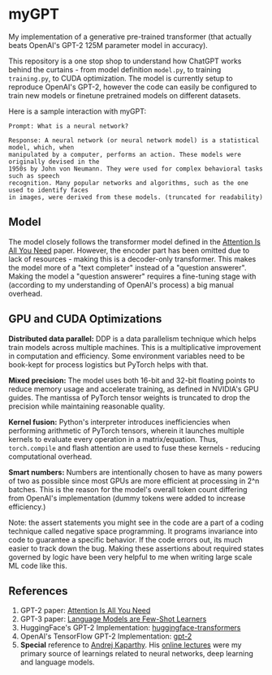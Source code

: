 # myGPT
My implementation of a generative pre-trained transformer (that actually beats OpenAI's GPT-2 125M parameter model in accuracy).

This repository is a one stop shop to understand how ChatGPT works behind the curtains - from model definition `model.py`, to training `training.py`, to CUDA optimization. The model is currently setup to reproduce OpenAI's GPT-2, however the code can easily be configured to train new models or finetune pretrained models on different datasets.

Here is a sample interaction with myGPT:
```
Prompt: What is a neural network?

Response: A neural network (or neural network model) is a statistical model, which, when
manipulated by a computer, performs an action. These models were originally devised in the
1950s by John von Neumann. They were used for complex behavioral tasks such as speech
recognition. Many popular networks and algorithms, such as the one used to identify faces
in images, were derived from these models. (truncated for readability)
```

## Model
The model closely follows the transformer model defined in the [Attention Is All You Need](https://arxiv.org/abs/1706.03762) paper. However, the encoder part has been omitted due to lack of resources - making this is a decoder-only transformer. This makes the model more of a "text completer" instead of a "question answerer". Making the model a "question answerer" requires a fine-tuning stage with (according to my understanding of OpenAI's process) a big manual overhead.



## GPU and CUDA Optimizations
**Distributed data parallel:** DDP is a data parallelism technique which helps train models across multiple machines. This is a multiplicative improvement in computation and efficiency. Some environment variables need to be book-kept for process logistics but PyTorch helps with that.

**Mixed precision:** The model uses both 16-bit and 32-bit floating points to reduce memory usage and accelerate training, as defined in NVIDIA's GPU guides. The mantissa of PyTorch tensor weights is truncated to drop the precision while maintaining reasonable quality.

**Kernel fusion:** Python's interpreter introduces inefficiencies when performing arithmetic of PyTorch tensors, wherein it launches multiple kernels to evaluate every operation in a matrix/equation. Thus, `torch.compile` and flash attention are used to fuse these kernels - reducing computational overhead.

**Smart numbers:** Numbers are intentionally chosen to have as many powers of two as possible since most GPUs are more efficient at processing in 2^n batches. This is the reason for the model's overall token count differing from OpenAI's implementation (dummy tokens were added to increase efficiency.)

Note: the assert statements you might see in the code are a part of a coding technique called negative space programming. It programs invariance into code to guarantee a specific behavior.  If the code errors out, its much easier to track down the bug. Making these assertions about required states governed by logic have been very helpful to me when writing large scale ML code like this.

## References
1. GPT-2 paper: [Attention Is All You Need](https://arxiv.org/abs/1706.03762)
2. GPT-3 paper: [Language Models are Few-Shot Learners](https://arxiv.org/abs/2005.14165)
4. HuggingFace's GPT-2 Implementation: [huggingface-transformers](https://github.com/huggingface/transformers/blob/main/src/transformers/models/gpt2/modeling_gpt2.py)
5. OpenAI's TensorFlow GPT-2 Implementation: [gpt-2](https://github.com/openai/gpt-2/blob/master/src/model.py)
6. **Special** reference to [Andrej Kaparthy](https://karpathy.ai/). His [online lectures](https://karpathy.ai/zero-to-hero.html) were my primary source of learnings related to neural networks, deep learning and language models.
